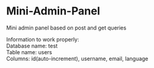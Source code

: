 # Mini-Admin-Panel
Mini admin panel based on post and get queries

Information to work properly:<br>
    Database name: test<br>
    Table name: users<br>
    Columns: id(auto-increment), username, email, language
    

